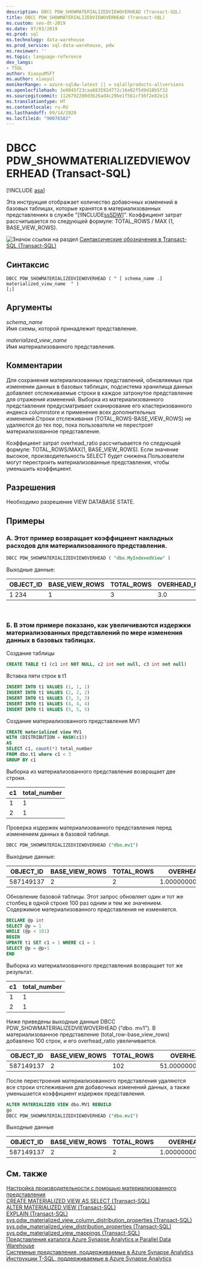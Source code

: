 ```yaml
---
description: DBCC PDW_SHOWMATERIALIZEDVIEWOVERHEAD (Transact-SQL)
title: DBCC PDW_SHOWMATERIALIZEDVIEWOVERHEAD (Transact-SQL)
ms.custom: seo-dt-2019
ms.date: 07/03/2019
ms.prod: sql
ms.technology: data-warehouse
ms.prod_service: sql-data-warehouse, pdw
ms.reviewer: ''
ms.topic: language-reference
dev_langs:
- TSQL
author: XiaoyuMSFT
ms.author: xiaoyul
monikerRange: = azure-sqldw-latest || = sqlallproducts-allversions
ms.openlocfilehash: 3e0045f23caa883592d772c16e02f5d9d18b5f32
ms.sourcegitcommit: 1126792200d3b26ad4c29be1f561cf36f2e82e13
ms.translationtype: HT
ms.contentlocale: ru-RU
ms.lasthandoff: 09/14/2020
ms.locfileid: "90076582"
---
```

# <a name="dbcc-pdw_showmaterializedviewoverhead-transact-sql"></a>DBCC PDW_SHOWMATERIALIZEDVIEWOVERHEAD (Transact-SQL)  

[!INCLUDE [asa](../../includes/applies-to-version/asa.md)]

Эта инструкция отображает количество добавочных изменений в базовых таблицах, которые хранятся в материализованных представлениях в службе "[!INCLUDE[ssSDW](../../includes/sssdw-md.md)]". Коэффициент затрат рассчитывается по следующей формуле: TOTAL_ROWS / MAX (1, BASE_VIEW_ROWS).

![Значок ссылки на раздел](../../database-engine/configure-windows/media/topic-link.gif "Значок ссылки на раздел") [Синтаксические обозначения в Transact-SQL &#40;Transact-SQL&#41;](../../t-sql/language-elements/transact-sql-syntax-conventions-transact-sql.md)
  
## <a name="syntax"></a>Синтаксис

```syntaxsql
DBCC PDW_SHOWMATERIALIZEDVIEWOVERHEAD ( " [ schema_name .] materialized_view_name  " )
[;]
```

## <a name="arguments"></a>Аргументы

 *schema_name*     
 Имя схемы, которой принадлежит представление.

*materialized_view_name*   
Имя материализованного представления.

## <a name="remarks"></a>Комментарии

Для сохранения материализованных представлений, обновляемых при изменении данных в базовых таблицах, подсистема хранилища данных добавляет отслеживаемые строки в каждое затронутое представление для отражения изменений. Выборка из материализованного представления предусматривает сканирование его кластеризованного индекса columnstore и применение всех дополнительных изменений.Строки отслеживания (TOTAL_ROWS-BASE_VIEW_ROWS) не удаляются до тех пор, пока пользователи не перестроят материализованное представление.  

Коэффициент затрат overhead_ratio рассчитывается по следующей формуле: TOTAL_ROWS/MAX(1, BASE_VIEW_ROWS).  Если значение высокое, производительность SELECT будет снижена.Пользователи могут перестроить материализованные представления, чтобы уменьшить коэффициент.

## <a name="permissions"></a>Разрешения  
  
Необходимо разрешение VIEW DATABASE STATE.  

## <a name="examples"></a>Примеры  

### <a name="a-this-example-returns-the-overhead-ratio-of-a-materialized-view"></a>A. Этот пример возвращает коэффициент накладных расходов для материализованного представления.

```sql
DBCC PDW_SHOWMATERIALIZEDVIEWOVERHEAD ( "dbo.MyIndexedView" )
```

Выходные данные:

|OBJECT_ID|BASE_VIEW_ROWS|TOTAL_ROWS|OVERHEAD_RATIO|
|--------|--------|--------|--------|  
|1 234|1|3 |3.0 |

</br>

### <a name="b-this-example-shows-how-the-materialized-view-overhead-increases-as-data-changes-in-base-tables"></a>Б. В этом примере показано, как увеличиваются издержки материализованных представлений по мере изменения данных в базовых таблицах.

Создание таблицы
```sql
CREATE TABLE t1 (c1 int NOT NULL, c2 int not null, c3 int not null)
```
Вставка пяти строк в t1
```sql
INSERT INTO t1 VALUES (1, 1, 1)
INSERT INTO t1 VALUES (2, 2, 2) 
INSERT INTO t1 VALUES (3, 3, 3) 
INSERT INTO t1 VALUES (4, 4, 4) 
INSERT INTO t1 VALUES (5, 5, 5) 
```
Создание материализованного представления MV1
```sql
CREATE materialized view MV1 
WITH (DISTRIBUTION = HASH(c1))  
AS
SELECT c1, count(*) total_number 
FROM dbo.t1 where c1 < 3
GROUP BY c1  
```
Выборка из материализованного представления возвращает две строки.

|c1|total_number|
|--------|--------| 
|1|1| 
|2|1|

Проверка издержек материализованного представления перед изменением данных в базовой таблице.
```sql
DBCC PDW_SHOWMATERIALIZEDVIEWOVERHEAD ("dbo.mv1")
```
Выходные данные:

|OBJECT_ID|BASE_VIEW_ROWS|TOTAL_ROWS|OVERHEAD_RATIO|
|--------|--------|--------|--------|  
|587149137|2|2 |1.00000000000000000 |

Обновление базовой таблицы.  Этот запрос обновляет один и тот же столбец в одной строке 100 раз одним и тем же значением.  Содержимое материализованного представления не изменяется.
```sql
DECLARE @p int
SELECT @p = 1
WHILE (@p < 101)
BEGIN
UPDATE t1 SET c1 = 1 WHERE c1 = 1
SELECT @p = @p+1
END  
```

Выборка из материализованного представления возвращает тот же результат.  

|c1|total_number|
|--------|--------| 
|1|1| 
|2|1|

Ниже приведены выходные данные DBCC PDW_SHOWMATERIALIZEDVIEWOVERHEAD ("dbo. mv1").  В материализованное представление (total_row-base_view_rows) добавлено 100 строк, и его overhead_ratio увеличивается. 

|OBJECT_ID|BASE_VIEW_ROWS|TOTAL_ROWS|OVERHEAD_RATIO|
|--------|--------|--------|--------|  
|587149137|2|102 |51.00000000000000000 |

После перестроения материализованного представления удаляются все строки отслеживания для добавочных изменений данных, а также уменьшается коэффициент издержек представления.  

```sql
ALTER MATERIALIZED VIEW dbo.MV1 REBUILD
go
DBCC PDW_SHOWMATERIALIZEDVIEWOVERHEAD ("dbo.mv1")
```
Выходные данные

|OBJECT_ID|BASE_VIEW_ROWS|TOTAL_ROWS|OVERHEAD_RATIO|
|--------|--------|--------|--------|  
|587149137|2|2 |1.00000000000000000 |

## <a name="see-also"></a>См. также

[Настройка производительности с помощью материализованного представления](/azure/sql-data-warehouse/performance-tuning-materialized-views)   
[CREATE MATERIALIZED VIEW AS SELECT &#40;Transact-SQL&#41;](/sql/t-sql/statements/create-materialized-view-as-select-transact-sql?view=azure-sqldw-latest)   
[ALTER MATERIALIZED VIEW &#40;Transact-SQL&#41;](/sql/t-sql/statements/alter-materialized-view-transact-sql?view=azure-sqldw-latest)   
[EXPLAIN &#40;Transact-SQL&#41;](/sql/t-sql/queries/explain-transact-sql?view=azure-sqldw-latest)   
[sys.pdw_materialized_view_column_distribution_properties &#40;Transact-SQL&#41;](/sql/relational-databases/system-catalog-views/sys-pdw-materialized-view-column-distribution-properties-transact-sql?view=azure-sqldw-latest)   
[sys.pdw_materialized_view_distribution_properties &#40;Transact-SQL&#41;](/sql/relational-databases/system-catalog-views/sys-pdw-materialized-view-distribution-properties-transact-sql?view=azure-sqldw-latest)   
[sys.pdw_materialized_view_mappings &#40;Transact-SQL&#41;](/sql/relational-databases/system-catalog-views/sys-pdw-materialized-view-mappings-transact-sql?view=azure-sqldw-latest)   
[Представления каталога Azure Synapse Analytics и Parallel Data Warehouse](../../relational-databases/system-catalog-views/sql-data-warehouse-and-parallel-data-warehouse-catalog-views.md)   
[Системные представления, поддерживаемые в Azure Synapse Analytics](/azure/sql-data-warehouse/sql-data-warehouse-reference-tsql-system-views)   
[Инструкции T-SQL, поддерживаемые в Azure Synapse Analytics](/azure/sql-data-warehouse/sql-data-warehouse-reference-tsql-statements)
